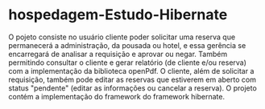 # hospedagem-Estudo-Hibernate

O pojeto consiste no usuário cliente poder solicitar uma reserva que permanecerá a administração, da pousada ou hotel, e essa gerência se encarregará de analisar a requisição e aprovar ou negar. Também permitindo consultar o cliente e gerar relatório (de cliente e/ou reserva) com a implementação da biblioteca openPdf. O cliente, além de solicitar a requisição, também pode editar as reservas que estiverem em aberto com status "pendente" (editar as informações ou cancelar a reserva). O projeto contém a implementação do framework do framework hibernate.
